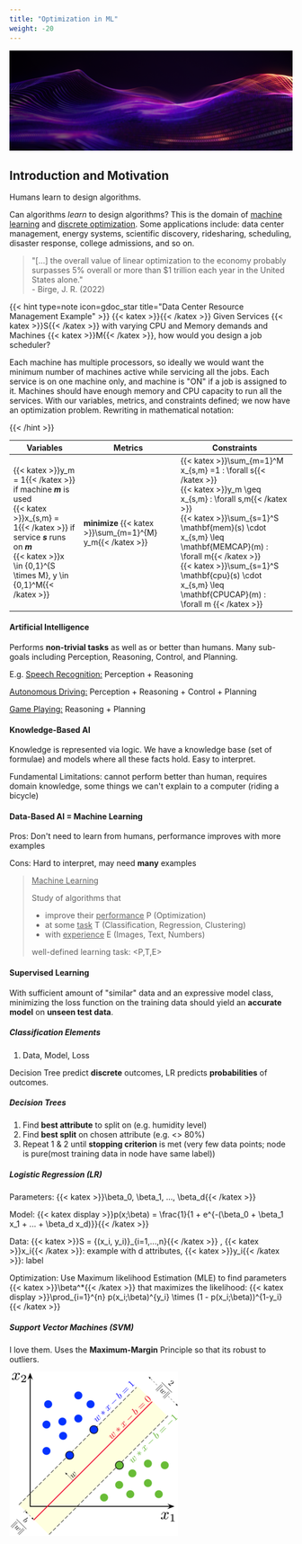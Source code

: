 ```yaml
---
title: "Optimization in ML"
weight: -20
---
```


![](opt_background.png)

## Introduction and Motivation

Humans learn to design algorithms.

Can algorithms *learn* to design algorithms? This is the domain of <u>machine learning</u> and <u>discrete optimization</u>. Some applications include: data center management, energy systems, scientific discovery, ridesharing, scheduling, disaster response, college admissions, and so on.

> "[...] the overall value of linear optimization to the economy probably surpasses 5% overall or more than $1 trillion each year in the United States alone." <br/>- Birge, J. R. (2022)

{{< hint type=note icon=gdoc_star title="Data Center Resource Management Example" >}}
{{< katex >}}{{< /katex >}}
Given Services {{< katex >}}S{{< /katex >}} with varying CPU and Memory demands and Machines {{< katex >}}M{{< /katex >}}, how would you design a job scheduler?

Each machine has multiple processors, so ideally we would want the minimum number of machines active while servicing all the jobs. Each service is on one machine only, and machine is "ON" if a job is assigned to it. Machines should have enough memory and CPU capacity to run all the services. With our variables, metrics, and constraints defined; we now have an optimization problem. Rewriting in mathematical notation:

{{< /hint >}}

| Variables                                                    | Metrics                                                    | Constraints                                                  |
| ------------------------------------------------------------ | ---------------------------------------------------------- | ------------------------------------------------------------ |
| {{< katex >}}y_m = 1{{< /katex >}} if machine <b><i>m</i></b> is used <br />{{< katex >}}x_{s,m} = 1{{< /katex >}} if service <b><i>s</i></b> runs on <b><i>m</i></b> <br /> {{< katex >}}x \in \{0,1\}^{S \times M}, y \in \{0,1\}^M{{< /katex >}} | **minimize** {{< katex >}}\sum_{m=1}^{M} y_m{{< /katex >}} | {{< katex >}}\sum_{m=1}^M x_{s,m} =1 \: \forall s{{< /katex >}}<br/>{{< katex >}}y_m \geq x_{s,m} \: \forall s,m{{< /katex >}}<br/>{{< katex >}}\sum_{s=1}^S \mathbf{mem}(s) \cdot x_{s,m} \leq \mathbf{MEMCAP}(m) \: \forall m{{< /katex >}}<br/>{{< katex >}}\sum_{s=1}^S \mathbf{cpu}(s) \cdot x_{s,m} \leq \mathbf{CPUCAP}(m) \: \forall m {{< /katex >}} |

#### Artificial Intelligence

Performs **non-trivial tasks** as well as or better than humans. Many sub-goals including Perception, Reasoning, Control, and Planning.

E.g. <u>Speech Recognition:</u> Perception + Reasoning

<u>Autonomous Driving:</u> Perception + Reasoning + Control + Planning

<u>Game Playing:</u> Reasoning + Planning

#### Knowledge-Based AI

Knowledge is represented via logic. We have a knowledge base (set of formulae) and models where all these facts hold. Easy to interpret.

Fundamental Limitations: cannot perform better than human, requires domain knowledge, some things we can't explain to a computer (riding a bicycle)

#### Data-Based AI = Machine Learning

Pros: Don't need to learn from humans, performance improves with more examples

Cons: Hard to interpret, may need **many** examples

> <u>Machine Learning</u>
>
> Study of algorithms that
>
> - improve their <u>performance</u> P (Optimization)
> - at some <u>task</u> T (Classification, Regression, Clustering)
> - with <u>experience</u> E (Images, Text, Numbers)
>
> well-defined learning task: <P,T,E>



#### Supervised Learning

With sufficient amount of "similar" data and an expressive model class, minimizing the loss function on the training data should yield an **accurate model** on **unseen test data**.

##### Classification Elements

1. Data, Model, Loss 

Decision Tree predict **discrete** outcomes, LR predicts **probabilities** of outcomes.

##### Decision Trees

1. Find **best attribute** to split on (e.g. humidity level)
2. Find **best split** on chosen attribute (e.g. <> 80%)
3. Repeat 1 & 2 until **stopping criterion** is met (very few data points; node is pure(most training data in node have same label))

##### Logistic Regression (LR)

Parameters: {{< katex >}}\beta_0, \beta_1, ..., \beta_d{{< /katex >}}

Model: {{< katex display >}}p(x;\beta) = \frac{1}{1 + e^{-(\beta_0 + \beta_1 x_1 + ... + \beta_d x_d)}}{{< /katex >}}

Data: {{< katex >}}S = {(x_i, y_i)}_{i=1,...,n}{{< /katex >}} , {{< katex >}}x_i{{< /katex >}}: example with d attributes, {{< katex >}}y_i{{< /katex >}}: label

Optimization: Use Maximum likelihood Estimation (MLE) to find parameters {{< katex >}}\beta^*{{< /katex >}} that maximizes the likelihood: {{< katex display >}}\prod_{i=1}^{n} p(x_i;\beta)^{y_i} \times (1 - p(x_i;\beta))^{1-y_i}{{< /katex >}}

##### Support Vector Machines (SVM)

I love them. Uses the **Maximum-Margin** Principle so that its robust to outliers.

![](svm.png)



